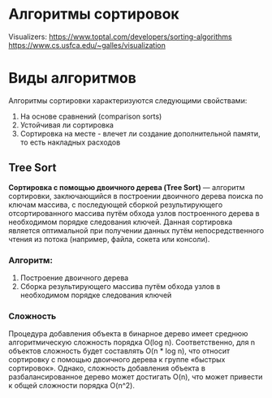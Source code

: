 # Алгоритмы сортировок

Visualizers:
https://www.toptal.com/developers/sorting-algorithms
https://www.cs.usfca.edu/~galles/visualization

# Виды алгоритмов

Алгоритмы сортировки характеризуются следующими свойствами:
1. На основе сравнений (comparison sorts) 
2. Устойчивая ли сортировка
3. Сортировка на месте - влечет ли создание дополнительной памяти, то есть накладных расходов

## Tree Sort

**Сортировка с помощью двоичного дерева (Tree Sort)** — алгоритм сортировки, заключающийся в построении двоичного дерева
поиска по ключам массива, с последующей сборкой результирующего отсортированного массива путём обхода узлов построенного
дерева в необходимом порядке следования ключей. Данная сортировка является оптимальной при получении данных путём
непосредственного чтения из потока (например, файла, сокета или консоли).

### Алгоритм:

1. Построение двоичного дерева
2. Сборка результирующего массива путём обхода узлов в необходимом порядке следования ключей

### Сложность

Процедура добавления объекта в бинарное дерево имеет среднюю алгоритмическую сложность порядка O(log n). Соответственно,
для n объектов сложность будет составлять O(n * log n), что относит сортировку с помощью двоичного дерева к группе
«быстрых сортировок». Однако, сложность добавления объекта в разбалансированное дерево может достигать O(n), что может
привести к общей сложности порядка O(n^2).